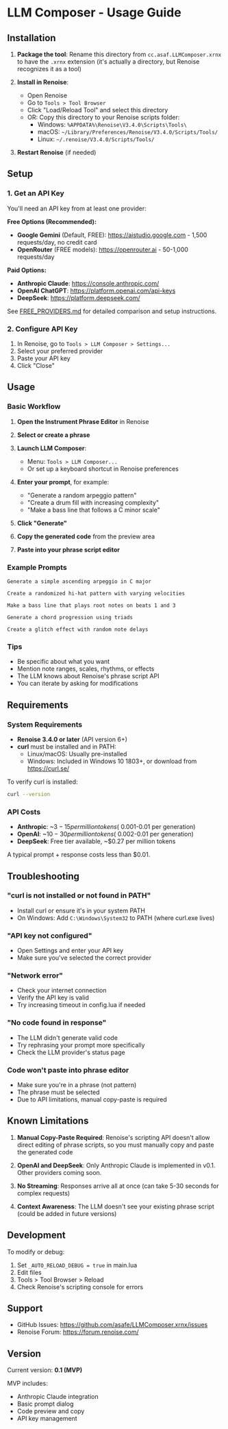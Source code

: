 # LLM Composer - Usage Guide

## Installation

1. **Package the tool**: Rename this directory from `cc.asaf.LLMComposer.xrnx` to have the `.xrnx` extension (it's actually a directory, but Renoise recognizes it as a tool)

2. **Install in Renoise**:
   - Open Renoise
   - Go to `Tools > Tool Browser`
   - Click "Load/Reload Tool" and select this directory
   - OR: Copy this directory to your Renoise scripts folder:
     - Windows: `%APPDATA%\Renoise\V3.4.0\Scripts\Tools\`
     - macOS: `~/Library/Preferences/Renoise/V3.4.0/Scripts/Tools/`
     - Linux: `~/.renoise/V3.4.0/Scripts/Tools/`

3. **Restart Renoise** (if needed)

## Setup

### 1. Get an API Key

You'll need an API key from at least one provider:

**Free Options (Recommended):**
- **Google Gemini** (Default, FREE): https://aistudio.google.com - 1,500 requests/day, no credit card
- **OpenRouter** (FREE models): https://openrouter.ai - 50-1,000 requests/day

**Paid Options:**
- **Anthropic Claude**: https://console.anthropic.com/
- **OpenAI ChatGPT**: https://platform.openai.com/api-keys
- **DeepSeek**: https://platform.deepseek.com/

See [FREE_PROVIDERS.md](FREE_PROVIDERS.md) for detailed comparison and setup instructions.

### 2. Configure API Key

1. In Renoise, go to `Tools > LLM Composer > Settings...`
2. Select your preferred provider
3. Paste your API key
4. Click "Close"

## Usage

### Basic Workflow

1. **Open the Instrument Phrase Editor** in Renoise
2. **Select or create a phrase**
3. **Launch LLM Composer**:
   - Menu: `Tools > LLM Composer...`
   - Or set up a keyboard shortcut in Renoise preferences

4. **Enter your prompt**, for example:
   - "Generate a random arpeggio pattern"
   - "Create a drum fill with increasing complexity"
   - "Make a bass line that follows a C minor scale"

5. **Click "Generate"**

6. **Copy the generated code** from the preview area

7. **Paste into your phrase script editor**

### Example Prompts

```
Generate a simple ascending arpeggio in C major

Create a randomized hi-hat pattern with varying velocities

Make a bass line that plays root notes on beats 1 and 3

Generate a chord progression using triads

Create a glitch effect with random note delays
```

### Tips

- Be specific about what you want
- Mention note ranges, scales, rhythms, or effects
- The LLM knows about Renoise's phrase script API
- You can iterate by asking for modifications

## Requirements

### System Requirements

- **Renoise 3.4.0 or later** (API version 6+)
- **curl** must be installed and in PATH:
  - Linux/macOS: Usually pre-installed
  - Windows: Included in Windows 10 1803+, or download from https://curl.se/

To verify curl is installed:
```bash
curl --version
```

### API Costs

- **Anthropic**: ~$3-15 per million tokens (~$0.001-0.01 per generation)
- **OpenAI**: ~$10-30 per million tokens (~$0.002-0.01 per generation)
- **DeepSeek**: Free tier available, ~$0.27 per million tokens

A typical prompt + response costs less than $0.01.

## Troubleshooting

### "curl is not installed or not found in PATH"
- Install curl or ensure it's in your system PATH
- On Windows: Add `C:\Windows\System32` to PATH (where curl.exe lives)

### "API key not configured"
- Open Settings and enter your API key
- Make sure you've selected the correct provider

### "Network error"
- Check your internet connection
- Verify the API key is valid
- Try increasing timeout in config.lua if needed

### "No code found in response"
- The LLM didn't generate valid code
- Try rephrasing your prompt more specifically
- Check the LLM provider's status page

### Code won't paste into phrase editor
- Make sure you're in a phrase (not pattern)
- The phrase must be selected
- Due to API limitations, manual copy-paste is required

## Known Limitations

1. **Manual Copy-Paste Required**: Renoise's scripting API doesn't allow direct editing of phrase scripts, so you must manually copy and paste the generated code

2. **OpenAI and DeepSeek**: Only Anthropic Claude is implemented in v0.1. Other providers coming soon.

3. **No Streaming**: Responses arrive all at once (can take 5-30 seconds for complex requests)

4. **Context Awareness**: The LLM doesn't see your existing phrase script (could be added in future versions)

## Development

To modify or debug:

1. Set `_AUTO_RELOAD_DEBUG = true` in main.lua
2. Edit files
3. Tools > Tool Browser > Reload
4. Check Renoise's scripting console for errors

## Support

- GitHub Issues: https://github.com/asafe/LLMComposer.xrnx/issues
- Renoise Forum: https://forum.renoise.com/

## Version

Current version: **0.1 (MVP)**

MVP includes:
- Anthropic Claude integration
- Basic prompt dialog
- Code preview and copy
- API key management
